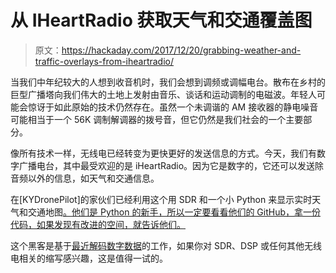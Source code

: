 # 从 IHeartRadio 获取天气和交通覆盖图

> 原文：<https://hackaday.com/2017/12/20/grabbing-weather-and-traffic-overlays-from-iheartradio/>

当我们中年纪较大的人想到收音机时，我们会想到调频或调幅电台。散布在乡村的巨型广播塔向我们伟大的土地上发射由音乐、谈话和运动调制的电磁波。年轻人可能会惊讶于如此原始的技术仍然存在。虽然一个未调谐的 AM 接收器的静电噪音可能相当于一个 56K 调制解调器的拨号音，但它仍然是我们社会的一个主要部分。

像所有技术一样，无线电已经转变为更快更好的发送信息的方式。今天，我们有数字广播电台，其中最受欢迎的是 iHeartRadio。因为它是数字的，它还可以发送除音频以外的信息，如天气和交通信息。

在[KYDronePilot]的家伙们已经利用这个用 SDR 和一个小 Python 来显示实时天气和交通地图[。他们是 Python 的新手，所以一定要看看他们的 GitHub，拿一份代码，如果发现有改进的空间，就告诉他们。](https://github.com/KYDronePilot/hdfm)

这个黑客是基于[最近解码数字数据](https://hackaday.com/2017/06/21/receiving-nrsc-5-with-sdr/)的工作，如果你对 SDR、DSP 或任何其他无线电相关的缩写感兴趣，这是值得一试的。